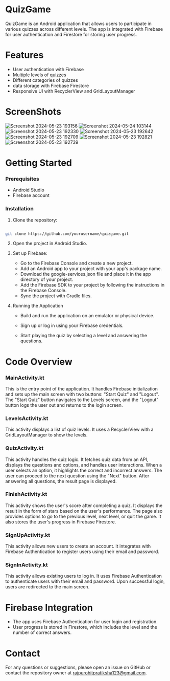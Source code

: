 # QuizGame
QuizGame is an Android application that allows users to participate in various quizzes across different levels. The app is integrated with Firebase for user authentication and Firestore for storing user progress.

# Features
* User authentication with Firebase
* Multiple levels of quizzes
* Different categories of quizzes
* data storage with Firebase Firestore
* Responsive UI with RecyclerView and GridLayoutManager

# ScreenShots

![Screenshot 2024-05-23 193156](https://github.com/Pratiksha-Rajpurohit/QuizGame/assets/132194955/7ef8339e-8110-437a-afbb-4672e803ced4)
![Screenshot 2024-05-24 103144](https://github.com/Pratiksha-Rajpurohit/QuizGame/assets/132194955/72ad9f25-353d-4887-9157-113d2049dc10)
![Screenshot 2024-05-23 192330](https://github.com/Pratiksha-Rajpurohit/QuizGame/assets/132194955/5d78dc6f-7db0-424f-9264-9fdfd9e23c67)
![Screenshot 2024-05-23 192642](https://github.com/Pratiksha-Rajpurohit/QuizGame/assets/132194955/3826513c-ab8d-4c4b-905c-56cf362df39c)
![Screenshot 2024-05-23 192709](https://github.com/Pratiksha-Rajpurohit/QuizGame/assets/132194955/a7133ed2-ceba-41dd-ad47-0325d9b7b780)
![Screenshot 2024-05-23 192821](https://github.com/Pratiksha-Rajpurohit/QuizGame/assets/132194955/0647870f-a524-461a-be94-de1eac60c0ff)
![Screenshot 2024-05-23 192739](https://github.com/Pratiksha-Rajpurohit/QuizGame/assets/132194955/8cbb8d77-c4e3-4c4f-8731-6dddea90f72e)



# Getting Started
### Prerequisites
* Android Studio
* Firebase account
### Installation
 1. Clone the repository:
 ```bash

git clone https://github.com/yourusername/quizgame.git
 ```

2. Open the project in Android Studio.

3. Set up Firebase:
    - Go to the Firebase Console and create a new project.
    - Add an Android app to your project with your app's package name.
    - Download the google-services.json file and place it in the app directory of your project.
    - Add the Firebase SDK to your project by following the instructions in the Firebase Console.
    - Sync the project with Gradle files.

4. Running the Application
    - Build and run the application on an emulator or physical device.

    - Sign up or log in using your Firebase credentials.

    - Start playing the quiz by selecting a level and answering the questions.
  
# Code Overview
### MainActivity.kt
This is the entry point of the application. It handles Firebase initialization and sets up the main screen with two buttons: "Start Quiz" and "Logout". The "Start Quiz" button navigates to the Levels screen, and the "Logout" button logs the user out and returns to the login screen.

### LevelsActivity.kt
This activity displays a list of quiz levels. It uses a RecyclerView with a GridLayoutManager to show the levels.

### QuizActivity.kt
This activity handles the quiz logic. It fetches quiz data from an API, displays the questions and options, and handles user interactions. When a user selects an option, it highlights the correct and incorrect answers. The user can proceed to the next question using the "Next" button. After answering all questions, the result page is displayed.

### FinishActivity.kt
This activity shows the user's score after completing a quiz. It displays the result in the form of stars based on the user's performance. The page also provides options to go to the previous level, next level, or quit the game. It also stores the user's progress in Firebase Firestore.

### SignUpActivity.kt
This activity allows new users to create an account. It integrates with Firebase Authentication to register users using their email and password. 

### SignInActivity.kt
This activity allows existing users to log in. It uses Firebase Authentication to authenticate users with their email and password. Upon successful login, users are redirected to the main screen.

# Firebase Integration
* The app uses Firebase Authentication for user login and registration.
* User progress is stored in Firestore, which includes the level and the number of correct answers.

# Contact
For any questions or suggestions, please open an issue on GitHub or contact the repository owner at rajpurohitpratiksha123@gmail.com.
  
